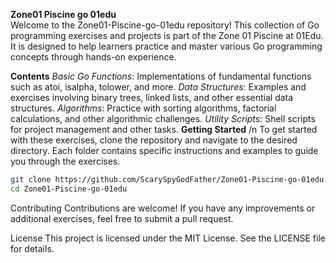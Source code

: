 **Zone01 Piscine go 01edu** <br>
Welcome to the Zone01-Piscine-go-01edu repository! This collection of Go programming exercises and projects is part of the Zone 01 Piscine at 01Edu. It is designed to help learners practice and master various Go programming concepts through hands-on experience.

**Contents**
*Basic Go Functions*: Implementations of fundamental functions such as atoi, isalpha, tolower, and more.
*Data Structures*: Examples and exercises involving binary trees, linked lists, and other essential data structures.
*Algorithms*: Practice with sorting algorithms, factorial calculations, and other algorithmic challenges.
*Utility Scripts*: Shell scripts for project management and other tasks.
**Getting Started** /n
To get started with these exercises, clone the repository and navigate to the desired directory. Each folder contains specific instructions and examples to guide you through the exercises.

```bash
git clone https://github.com/ScarySpyGodFather/Zone01-Piscine-go-01edu.git
cd Zone01-Piscine-go-01edu
```

Contributing
Contributions are welcome! If you have any improvements or additional exercises, feel free to submit a pull request.

License
This project is licensed under the MIT License. See the LICENSE file for details.
